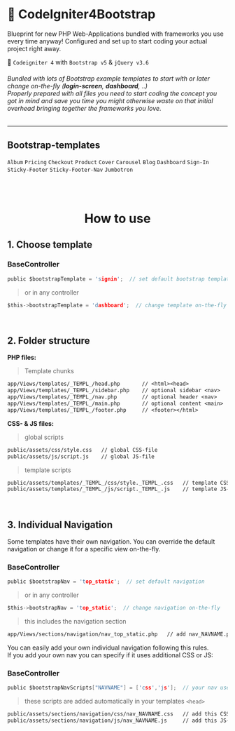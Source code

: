 # :beginner: CodeIgniter4Bootstrap

Blueprint for new PHP Web-Applications bundled with frameworks you use every time anyway! Configured and set up to start coding your actual project right away.

:abacus: `Codeigniter 4` with `Bootstrap v5` & `jQuery v3.6`

###### Bundled with lots of Bootstrap example templates to start with or later change on-the-fly (**login-screen**, **dashboard**, ..) <br>Properly prepared with all files you need to start coding the concept you got in mind and save you time you might otherwise waste on that initial overhead bringing together the frameworks you love.

---------

## Bootstrap-templates

 `Album` `Pricing` `Checkout` `Product` `Cover` `Carousel` `Blog` `Dashboard` `Sign-In` `Sticky-Footer` `Sticky-Footer-Nav` `Jumbotron`

<br><br>

<h1 align="center">How to use</h1>


## 1. Choose template

### BaseController
```c
public $bootstrapTemplate = 'signin';  // set default bootstrap template
```
> or in any controller
```c
$this->bootstrapTemplate = 'dashboard';  // change template on-the-fly
```
<br>

## 2. Folder structure

**PHP files:**
> Template chunks
```lex
app/Views/templates/_TEMPL_/head.php       // <html><head>
app/Views/templates/_TEMPL_/sidebar.php    // optional sidebar <nav>
app/Views/templates/_TEMPL_/nav.php        // optional header <nav>
app/Views/templates/_TEMPL_/main.php       // optional content <main>
app/Views/templates/_TEMPL_/footer.php     // <footer></html>
```

**CSS- & JS files:**
> global scripts
```lex
public/assets/css/style.css   // global CSS-file
public/assets/js/script.js    // global JS-file
```
> template scripts
```lex
public/assets/templates/_TEMPL_/css/style._TEMPL_.css   // template CSS-file
public/assets/templates/_TEMPL_/js/script._TEMPL_.js    // template JS-file
```


<br>

## 3. Individual Navigation
Some templates have their own navigation. You can override the default navigation or change it for a specific view on-the-fly.
### BaseController
```c
public $bootstrapNav = 'top_static';  // set default navigation
```
> or in any controller
```c
$this->bootstrapNav = 'top_static';  // change navigation on-the-fly
```
> this includes the navigation section
```lex
app/Views/sections/navigation/nav_top_static.php   // add nav_NAVNAME.php to add your own individual navigation
```

You can easily add your own individual navigation following this rules.<br>If you add your own nav you can specify if it uses additional CSS or JS:
### BaseController
```c
public $bootstrapNavScripts["NAVNAME"] = ['css','js'];  // your nav uses css and js
```
> these scripts are added automatically in your templates `<head>`
```lex
public/assets/sections/navigation/css/nav_NAVNAME.css   // add this CSS-file if defined in $bootstrapNavScripts
public/assets/sections/navigation/js/nav_NAVNAME.js     // add this JS-file if defined in $bootstrapNavScripts
```

<h1 align="center"> </h1>
